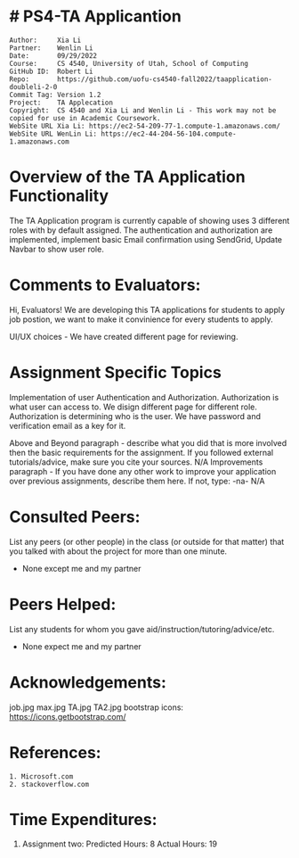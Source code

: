# # PS4-TA Applicantion
```
Author:     Xia Li
Partner:    Wenlin Li
Date:       09/29/2022
Course:     CS 4540, University of Utah, School of Computing
GitHub ID:  Robert Li
Repo:       https://github.com/uofu-cs4540-fall2022/taapplication-doubleli-2-0
Commit Tag: Version 1.2
Project:    TA Applecation
Copyright:  CS 4540 and Xia Li and Wenlin Li - This work may not be copied for use in Academic Coursework.
WebSite URL Xia Li: https://ec2-54-209-77-1.compute-1.amazonaws.com/
WebSite URL WenLin Li: https://ec2-44-204-56-104.compute-1.amazonaws.com
```
# Overview of the TA Application Functionality 

The TA Application program is currently capable of showing uses 3 different roles with by default assigned. The authentication and authorization are 
implemented, implement basic Email confirmation using SendGrid, Update Navbar to show user role.

# Comments to Evaluators:

Hi, Evaluators! We are developing this TA applications for students to apply job postion, we want to make it convinience for every students to apply.

UI/UX choices - We have created different page for reviewing.

# Assignment Specific Topics

Implementation of user Authentication and Authorization.
Authorization is what user can access to. We disign different page for different role.
Authorization is determining who is the user. We have password and verification email as a key for it.

Above and Beyond paragraph - describe what you did that is more involved then the basic requirements for the assignment.  If you followed external tutorials/advice, make sure you cite your sources.
N/A
Improvements paragraph - If you have done any other work to improve your application over previous assignments, describe them here.  If not, type: -na-
N/A

# Consulted Peers:

List any peers (or other people) in the class (or outside for that matter) that you talked with about the project for more than one minute.

 - None except me and my partner

# Peers Helped:

List any students for whom you gave aid/instruction/tutoring/advice/etc.

  - None expect me and my partner

# Acknowledgements:

job.jpg
max.jpg
TA.jpg
TA2.jpg
bootstrap icons: https://icons.getbootstrap.com/

# References:

    1. Microsoft.com
    2. stackoverflow.com
    

# Time Expenditures:

  1. Assignment two: Predicted Hours: 8 Actual Hours: 19

